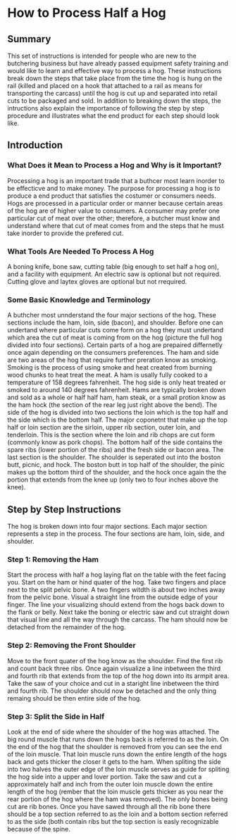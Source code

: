 # How to Process Half a Hog 

## Summary

This set of instructions is intended for people who are new to the butchering business but have already passed equipment safety training and would like to learn and effective way to process a hog. These instructions break down the steps that take place from the time the hog is hung on the rail (killed and placed on a hook that attached to a rail as means for transporting the carcass) until the hog is cut up and separated into retail cuts to be packaged and sold. In addition to breaking down the steps, the intructions also explain the importance of following the step by step procedure and illustrates what the end product for each step should look like.

## Introduction

### What Does it Mean to Process a Hog and Why is it Important?
Processing a hog is an important trade that a buthcer most learn inorder to be effecticve and to make money. The purpose for processing a hog is to produce a end product that satisfies the costumer or consumers needs. Hogs are processed in a particular order or manner because certain areas of the hog are of higher value to consumers. A consumer may prefer one particular cut of meat over the other; therefore, a butcher must know and understand where that cut of meat comes from and the steps that he must take inorder to provide the prefered cut.

### What Tools Are Needed To Process A Hog
A boning knife, bone saw, cutting table (big enough to set half a hog on), and a facility with equipment. An electric saw is optional but not required. Cutting glove and laytex gloves are optional but not rrequired.

### Some Basic Knowledge and Terminology
A buthcher most unnderstand the four major sections of the hog. These sections include the ham, loin, side (bacon), and shoulder. Before one can undertand where particular cuts come form on a hog they must undertand which area the cut of meat is coming from on the hog (picture the full hog divided into four sections). Certain parts of a hog are prepaired differnetly once again depending on the consumers preferences. The ham and side are two areas of the hog that require further preration know as smoking. Smoking is the process of using smoke and heat created from burning wood chunks to heat treat the meat. A ham is usally fully cooked to a temperature of 158 degrees fahrenheit. The hog side is only heat treated or smoked to around 140 degrees fahrenheit. Hams are typically broken down and sold as a whole or half half ham, ham steak, or a small protion know as the ham hock (the section of the rear leg just right above the bend). The side of the hog is divided into two sections the loin which is the top half and the side which is the bottom half. The major coponetnt that make up the top half or loin section are the sirloin, upper rib section, outer loin, and tenderloin. This is the section where the  loin and rib chops are cut form (commonly know as pork chops). The bottom half of the side contains the spare ribs (lower portion of the ribs) and the fresh side or bacon area. The last section is the shoulder. The shoulder is seperated out into the boston butt, picnic, and hock. The boston butt in top half of the shoulder, the pinic makes up the bottom third of the shoulder, and the hock once again the the portion that extends from the knee up (only two to four inches above the knee).

## Step by Step Instructions

The hog is broken down into four major sections. Each major section represents a step in the process. The four sections are ham, loin, side, and shoulder. 

### Step 1: Removing the Ham

Start the process with half a hog laying flat on the table with the feet facing you. Start on the ham or hind quater of the hog. Take two fingers and place next to the split pelvic bone. A two fingers witdth is about two inches away from the pelvic bone. Visual a straight line from the outside edge of your finger. The line your visualizing should extend from the hogs back down to the flank or belly. Next take the boning or electric saw and cut straight down that visual line and all the way through the carcass. The ham should now be detached from the remainder of the hog.

### Step 2: Removing the Front Shoulder

Move to the front quater of the hog know as the shoulder. Find the first rib and count back three ribs. Once again visualize a line inbetween the third and fourth rib that extends from the top of the hog down into its armpit area. Take the saw of your choice and cut in a staright line inbetween the third and fourth rib. The shoulder should now be detached and the only thing remaing should be then entire side of the hog.

### Step 3: Split the Side in Half

Look at the end of side where the shoulder of the hog was attached. The big round muscle that runs down the hogs back is referred to as the loin. On the end of the hog that the shoulder is removed from you can see the end of the loin muscle. That loin muscle runs down the entire length of the hogs back and gets thicker the closer it gets to the ham. When spliting the side into two halves the outer edge of the loin muscle serves as guide for spliting the hog side into a upper and lover portion. Take the saw and cut a approximately half and inch from the outer loin muscle down the entire length of the hog (rember that the loin muscle gets thicker as you near the rear portion of the hog where the ham was removed). The only bones being cut are rib bones. Once you have sawed through all the rib bone there should be a top section referred to as the loin and a bottom section referred to as the side (both contain ribs but the top section is easly recognizable because of the spine.







